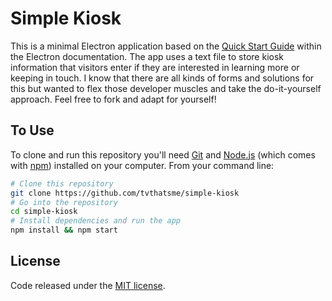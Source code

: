 # Simple Kiosk

This is a minimal Electron application based on the [Quick Start Guide](http://electron.atom.io/docs/latest/tutorial/quick-start) within the Electron documentation. The app uses a text file to store kiosk information that visitors enter if they are interested in learning more or keeping in touch. I know that there are all kinds of forms and solutions for this but wanted to flex those developer muscles and take the do-it-yourself approach. Feel free to fork and adapt for yourself!

## To Use

To clone and run this repository you'll need [Git](https://git-scm.com) and [Node.js](https://nodejs.org/en/download/) (which comes with [npm](http://npmjs.com)) installed on your computer. From your command line:

```bash
# Clone this repository
git clone https://github.com/tvthatsme/simple-kiosk
# Go into the repository
cd simple-kiosk
# Install dependencies and run the app
npm install && npm start
```

## License

Code released under the [MIT license](https://github.com/tvthatsme/simple-kiosk/blob/master/LICENSE).